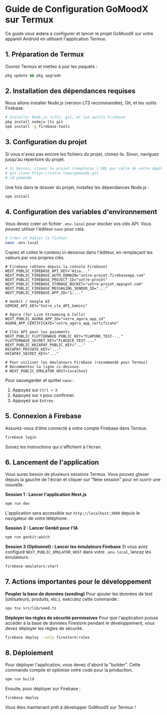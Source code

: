 # Guide de Configuration GoMoodX sur Termux

Ce guide vous aidera à configurer et lancer le projet GoMoodX sur votre appareil Android en utilisant l'application Termux.

## 1. Préparation de Termux

Ouvrez Termux et mettez à jour les paquets :

```bash
pkg update && pkg upgrade
```

## 2. Installation des dépendances requises

Nous allons installer Node.js (version LTS recommandée), Git, et les outils Firebase.

```bash
# Installer Node.js (LTS), git, et les outils Firebase
pkg install nodejs-lts git
npm install -g firebase-tools
```

## 3. Configuration du projet

Si vous n'avez pas encore les fichiers du projet, clonez-le. Sinon, naviguez jusqu'au répertoire du projet.

```bash
# Si besoin, clonez le projet (remplacez l'URL par celle de votre dépôt)
# git clone https://votre-repo/gomoodx.git
# cd gomoodx
```

Une fois dans le dossier du projet, installez les dépendances Node.js :

```bash
npm install
```

## 4. Configuration des variables d'environnement

Vous devez créer un fichier `.env.local` pour stocker vos clés API. Vous pouvez utiliser l'éditeur `nano` pour cela.

```bash
# Créer et éditer le fichier
nano .env.local
```

Copiez et collez le contenu ci-dessous dans l'éditeur, en remplaçant les valeurs par vos propres clés.

```env
# Firebase (obtenu depuis la console Firebase)
NEXT_PUBLIC_FIREBASE_API_KEY="AIza..."
NEXT_PUBLIC_FIREBASE_AUTH_DOMAIN="votre-projet.firebaseapp.com"
NEXT_PUBLIC_FIREBASE_PROJECT_ID="votre-projet"
NEXT_PUBLIC_FIREBASE_STORAGE_BUCKET="votre-projet.appspot.com"
NEXT_PUBLIC_FIREBASE_MESSAGING_SENDER_ID="..."
NEXT_PUBLIC_FIREBASE_APP_ID="1:..."

# Genkit / Google AI
GEMINI_API_KEY="Votre_cle_API_Gemini"

# Agora (for Live Streaming & Calls)
NEXT_PUBLIC_AGORA_APP_ID="votre_agora_app_id"
AGORA_APP_CERTIFICATE="votre_agora_app_certificate"

# Clés API pour les paiements
NEXT_PUBLIC_FLUTTERWAVE_PUBLIC_KEY="FLWPUBK_TEST-..."
FLUTTERWAVE_SECRET_KEY="FLWSECK_TEST-..."
NEXT_PUBLIC_KKIAPAY_PUBLIC_KEY="..."
KKIAPAY_PRIVATE_KEY="..."
KKIAPAY_SECRET_KEY="..."

# Pour utiliser les émulateurs Firebase (recommandé pour Termux)
# Décommentez la ligne ci-dessous.
# NEXT_PUBLIC_EMULATOR_HOST=localhost
```

Pour sauvegarder et quitter `nano` :
1. Appuyez sur `Ctrl + X`
2. Appuyez sur `Y` pour confirmer.
3. Appuyez sur `Entrée`.

## 5. Connexion à Firebase

Assurez-vous d'être connecté à votre compte Firebase dans Termux.

```bash
firebase login
```
Suivez les instructions qui s'affichent à l'écran.

## 6. Lancement de l'application

Vous aurez besoin de plusieurs sessions Termux. Vous pouvez glisser depuis la gauche de l'écran et cliquer sur "New session" pour en ouvrir une nouvelle.

**Session 1 : Lancer l'application Next.js**

```bash
npm run dev
```
L'application sera accessible sur `http://localhost:3000` depuis le navigateur de votre téléphone.

**Session 2 : Lancer Genkit pour l'IA**

```bash
npm run genkit:watch
```

**Session 3 (Optionnel) : Lancer les émulateurs Firebase**
Si vous avez configuré `NEXT_PUBLIC_EMULATOR_HOST` dans votre `.env.local`, lancez les émulateurs.

```bash
firebase emulators:start
```

## 7. Actions importantes pour le développement

**Peupler la base de données (seeding)**
Pour ajouter les données de test (utilisateurs, produits, etc.), exécutez cette commande :

```bash
npx tsx src/lib/seed.ts
```

**Déployer les règles de sécurité permissives**
Pour que l'application puisse accéder à la base de données Firestore pendant le développement, vous devez déployer les règles de sécurité.

```bash
firebase deploy --only firestore:rules
```

## 8. Déploiement

Pour déployer l'application, vous devez d'abord la "builder". Cette commande compile et optimise votre code pour la production.

```bash
npm run build
```
Ensuite, pour déployer sur Firebase :
```bash
firebase deploy
```

Vous êtes maintenant prêt à développer GoMoodX sur Termux !
